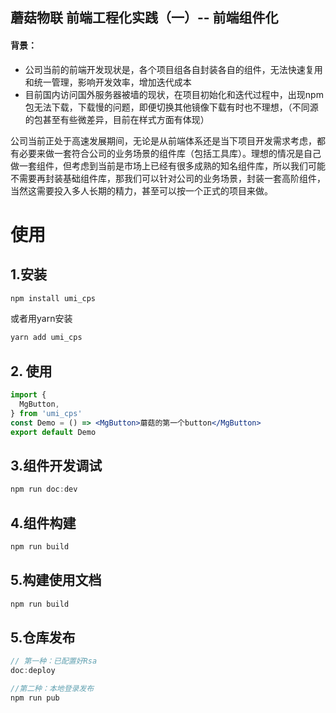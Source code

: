 ## 蘑菇物联 前端工程化实践（一）-- 前端组件化
#### 背景：
- 公司当前的前端开发现状是，各个项目组各自封装各自的组件，无法快速复用和统一管理，影响开发效率，增加迭代成本
- 目前国内访问国外服务器被墙的现状，在项目初始化和迭代过程中，出现npm包无法下载，下载慢的问题，即便切换其他镜像下载有时也不理想，（不同源的包甚至有些微差异，目前在样式方面有体现）

公司当前正处于高速发展期间，无论是从前端体系还是当下项目开发需求考虑，都有必要来做一套符合公司的业务场景的组件库（包括工具库）。理想的情况是自己做一套组件，但考虑到当前是市场上已经有很多成熟的知名组件库，所以我们可能不需要再封装基础组件库，那我们可以针对公司的业务场景，封装一套高阶组件，
当然这需要投入多人长期的精力，甚至可以按一个正式的项目来做。
# 使用

## 1.安装
``` js
npm install umi_cps
```
或者用yarn安装
``` js
yarn add umi_cps
```
## 2. 使用
``` jsx
import { 
  MgButton,
} from 'umi_cps'
const Demo = () => <MgButton>蘑菇的第一个button</MgButton>
export default Demo
```

## 3.组件开发调试
``` js
npm run doc:dev
```
## 4.组件构建
``` js
npm run build
```
## 5.构建使用文档
``` js
npm run build
```
## 5.仓库发布
``` js
// 第一种：已配置好Rsa
doc:deploy

//第二种：本地登录发布
npm run pub
```